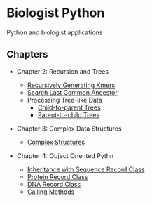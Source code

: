 # Biologist Python
Python and biologist applications  

## Chapters
* Chapter 2: Recursion and Trees
    * [Recursively Generating Kmers](/chapter-2/generate_kmers.py)
    * [Search Last Common Ancestor](/chapter-2/last_ancestor.py)
    * Processing Tree-like Data
        * [Child-to-parent Trees](/chapter-2/child_parent.py)
        * [Parent-to-child Trees](/chapter-2/parent_child.py)

* Chapter 3: Complex Data Structures
    * [Complex Structures](/chapter-3/data_structures.py)
    
* Chapter 4: Object Oriented Pythn
    * [Inheritance with Sequence Record Class](/chapter-4/SequenceRecord.py)
    * [Protein Record Class](/chapter-4/ProteinRecord.py)
    * [DNA Record Class](/chapter-4/DNARecord.py)
    * [Calling Methods](/chapter-4/main.py)